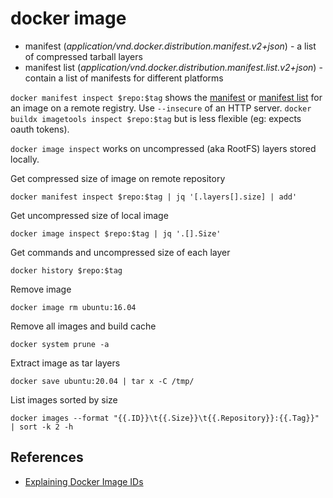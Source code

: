 # docker image

- manifest (_application/vnd.docker.distribution.manifest.v2+json_) - a list of compressed tarball layers
- manifest list (_application/vnd.docker.distribution.manifest.list.v2+json_) - contain a list of manifests for different platforms

`docker manifest inspect $repo:$tag` shows the [manifest](https://docs.docker.com/engine/reference/commandline/manifest/#manifest-inspect) or [manifest list](https://docs.docker.com/engine/reference/commandline/manifest/#inspect-a-manifest-list) for an image on a remote registry. Use `--insecure` of an HTTP server. `docker buildx imagetools inspect $repo:$tag` but is less flexible (eg: expects oauth tokens).

`docker image inspect` works on uncompressed (aka RootFS) layers stored locally.

Get compressed size of image on remote repository

```shell
docker manifest inspect $repo:$tag | jq '[.layers[].size] | add'
```

Get uncompressed size of local image
 
```shell
docker image inspect $repo:$tag | jq '.[].Size'
```

Get commands and uncompressed size of each layer

```shell
docker history $repo:$tag
```

Remove image

```
docker image rm ubuntu:16.04
```

Remove all images and build cache

```
docker system prune -a
```

Extract image as tar layers

```
docker save ubuntu:20.04 | tar x -C /tmp/
```

List images sorted by size

```
docker images --format "{{.ID}}\t{{.Size}}\t{{.Repository}}:{{.Tag}}" | sort -k 2 -h
```

## References

- [Explaining Docker Image IDs](https://windsock.io/explaining-docker-image-ids/)
